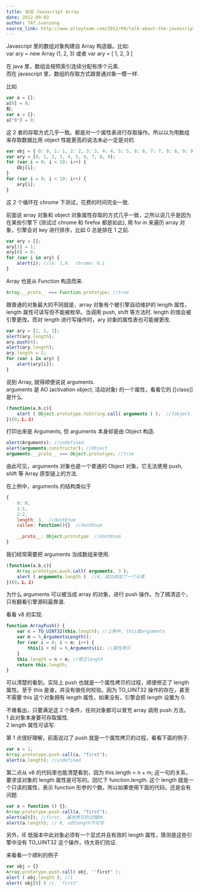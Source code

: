 ```yaml
---
title: 谈谈 Javascript Array
date: 2012-09-03
author: TAT.svenzeng
source_link: http://www.alloyteam.com/2012/09/talk-about-the-javascript-array/
---
```


<!-- {% raw %} - for jekyll -->

Javascript 里的数组对象构建自 Array 构造器。比如:  
var ary = new Array (1, 2, 3) 或者 var ary = \[ 1, 2, 3 ]

在 java 里，数组会按照索引连续分配有序个元素.  
而在 javascript 里，数组的存取方式跟普通对象一模一样.

比如

```javascript
var a = [];
a[0] = 0;
和;
var a = {};
a["0"] = 0;
```

这 2 者的存取方式几乎一致。都是对一个属性表进行存取操作。所以以为用数组来存取数据比用 object 性能更高的说法未必一定是对的.

```javascript
var obj = { 0: 0, 1: 1, 2: 2, 3: 3, 4: 4, 5: 5, 6: 6, 7: 7, 8: 8, 9: 9 };
var ary = [0, 1, 2, 3, 4, 5, 6, 7, 8, 9];
for (var i = 0; i < 10; i++) {
    Obj[i];
}
for (var i = 0; i < 10; i++) {
    ary[i];
}
```

这 2 个循环在 chrome 下测试，花费的时间完全一致.

前面说 array 对象和 object 对象属性存取的方式几乎一致，之所以说几乎是因为在某些引擎下 (测试过 chrome 和 firefox 都是如此), 用 for in 来遍历 array 对象，引擎会对 key 进行排序，比如 0 总是排在 1 之前.

```javascript
var ary = [];
ary[1] = 1;
ary[0] = 0;
for (var i in ary) {
    alert(i); //ie: 1,0.  chrome: 0,1
}
```

Array 也是从 Function 构造而来.

```javascript
Array.__proto__ === Function.prototype; //true
```

跟普通的对象最大的不同就是，array 对象有个被引擎自动维护的 length 属性，length 属性可读写但不能被枚举。当调用 push, shift 等方法时. length 的值会被引擎更改。而对 length 进行写操作时，ary 对象的属性表也可能被更改.

```javascript
var ary = [1, 2, 3];
alert(ary.length);
ary.push(4);
alert(ary.length);
ary.length = 2;
for (var i in ary) {
    alert(ary[i]);
}
```

说到 Array, 就得顺便说说 arguments.  
arguments 是 AO (activation object, 活动对象) 的一个属性，看看它的 \[\[class]] 是什么.

```javascript
(function(a,b,c){
	alert ( Object.prototype.toString.call( arguments ) );  //[object  Arguments]
})(0，1，2)
```

打印出来是 Arguments, 但 arguments 本身却是由 Object 构造.

```javascript
alert(Arguments); //undefined.
alert(arguments.constructor); //Object
arguments.__proto__ === Object.prototype; //true
```

由此可见，arguments 对象也是一个普通的 Object 对象，它无法使用 push, shift 等 Array 原型链上的方法.

在上例中，arguments 的结构类似于

```javascript
{
	0: 0,
	1:1,
	2:2,
	length: 3,  //dontEnum
	callee: function(){}  //dontEnum
 
	__proto__: Object.prototype  //dontEnum
}
```

我们经常需要把 arguments 当成数组来使用.

```javascript
(function(a,b,c){
	Array.prototype.push.call( arguments, 3 );
	alert ( arguments.length )  //4, 成功添加了一个元素.
})(0，1，2)
```

为什么 arguments 可以被当成 array 的对象，进行 push 操作。为了搞清这个，只有翻看引擎源码最靠谱.

看看 v8 的实现.

```javascript
function ArrayPush() {
    var n = TO_UINT32(this.length); //上例中, this是arguments
    var m = %_ArgumentsLength();
    for (var i = 0; i < m; i++) {
        this[i + n] = %_Arguments(i); //属性拷贝
    }
    this.length = n + m; //修正length
    return this.length;
}
```

可以清楚的看到，实际上 push 也就是一个属性拷贝的过程，顺便修正了 length 属性。至于 this 是谁，并没有做任何校验。因为 TO_UINT32 操作的存在，甚至不需要 this 这个对象拥有 length 属性，如果没有，引擎会把 length 设置为 0.

不难看出，只要满足这 2 个条件，任何对象都可以冒充 array 调用 push 方法。  
1 此对象本身要可存取属性.  
2 length 属性可读写.

第 1 点很好理解，前面说过了 push 就是一个属性拷贝的过程，看看下面的例子.

```javascript
var a = 1;
Array.prototype.push.call(a, "first");
alert(a.length); //undefined
```

第二点从 v8 的代码里也能清楚看到，因为 this.length = n + m; 这一句的关系， 要求该对象的 length 属性是可写的。回忆下 function.length. 这个 length 就是一个只读的属性，表示 function 形参的个数。所以如果使用下面的代码，还是会有问题.

```javascript
var a = function () {};
Array.prototype.push.call(a, "first");
alert(a[0]); //first， 属性拷贝的过程OK.
alert(a.length); // 0, a的length不可写
```

另外，IE 低版本中此对象必须有一个显式并且有效的 length 属性，猜测是这些引擎中没有 TO_UINT32 这个操作，待大哥们验证.

来看看一个顺利的例子

```javascript
var obj = {}
Array.prototype.push.call( obj, ''first" );
alert ( obj.length ); //1
alert( obj[0] ) //  'first"
```


<!-- {% endraw %} - for jekyll -->